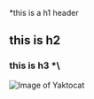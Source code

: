 \*this is a h1 header
## this is h2
### this is h3 *\
![Image of Yaktocat](https://octodex.github.com/images/yaktocat.png)
